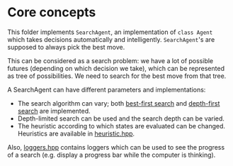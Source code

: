# Core concepts

This folder implements `SearchAgent`, an implementation of `class Agent`
which takes decisions automatically and intelligently. `SearchAgent`'s are supposed to always pick the best move.

This can be considered as a search problem: we have a lot of possible futures (depending on which decision we take),
which can be represented as tree of possibilities.
We need to search for the best move from that tree.

A SearchAgent can have different parameters and implementations:

- The search algorithm can vary; both [best-first search](bestfirstsearch.hpp) and [depth-first search](depthfirstsearch.hpp) are implemented.
- Depth-limited search can be used and the search depth can be varied.
- The heuristic according to which states are evaluated can be changed. Heuristics are available in [heuristic.hpp](heuristic.hpp).

Also, [loggers.hpp](loggers.hpp) contains loggers which can be used to see the progress of a search
(e.g. display a progress bar while the computer is thinking).
